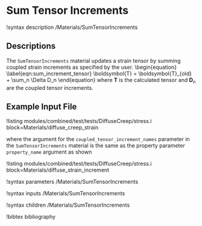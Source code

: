 # Sum Tensor Increments

!syntax description /Materials/SumTensorIncrements

## Descriptions

The `SumTensorIncrements` material updates a strain tensor by summing coupled
strain increments as specified by the user.
\begin{equation}
  \label{eqn:sum_increment_tensor}
  \boldsymbol{T} = \boldsymbol{T}_{old} + \sum_n \Delta D_n
\end{equation}
where $\boldsymbol{T}$ is the calculated tensor and $\boldsymbol{D}_n$ are the coupled tensor
increments.

## Example Input File

!listing modules/combined/test/tests/DiffuseCreep/stress.i block=Materials/diffuse_creep_strain

where the argument for the `coupled_tensor_increment_names` parameter in the
`SumTensorIncrements` material is the same as the property parameter
`property_name` argument as shown

!listing modules/combined/test/tests/DiffuseCreep/stress.i block=Materials/diffuse_strain_increment

!syntax parameters /Materials/SumTensorIncrements

!syntax inputs /Materials/SumTensorIncrements

!syntax children /Materials/SumTensorIncrements

!bibtex bibliography
